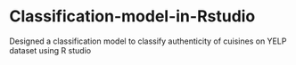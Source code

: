 # Classification-model-in-Rstudio
Designed a classification model to classify authenticity of cuisines on YELP dataset using R studio            
